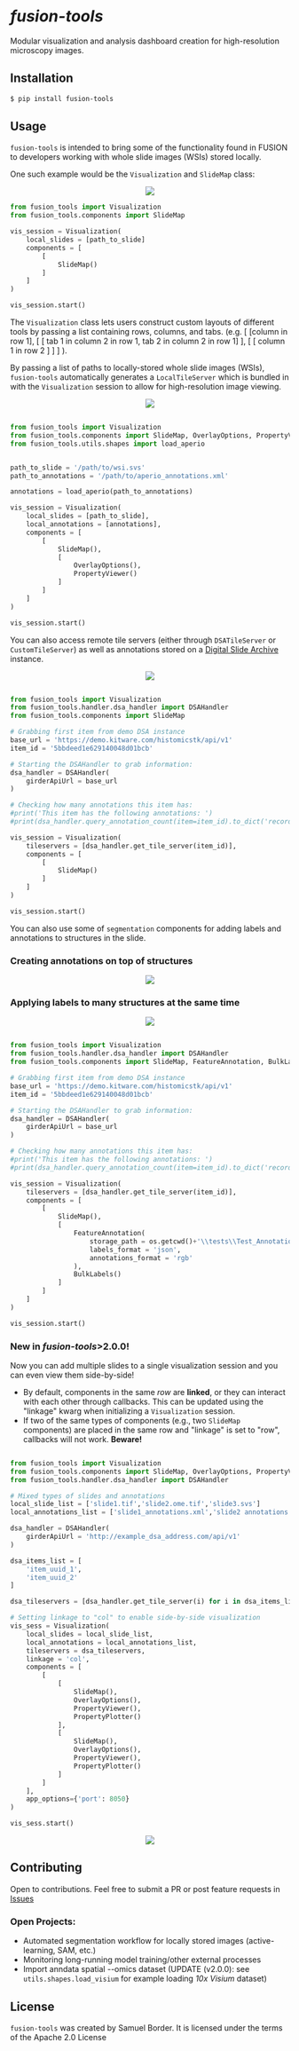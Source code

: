 # *fusion-tools*
Modular visualization and analysis dashboard creation for high-resolution microscopy images.


## Installation
```bash
$ pip install fusion-tools
```

## Usage

`fusion-tools` is intended to bring some of the functionality found in FUSION to developers working with whole slide images (WSIs) stored locally. 

One such example would be the `Visualization` and `SlideMap` class:
<div align="center">
    <img src="docs/images/local-slide-viewer.PNG">
</div>

```python
from fusion_tools import Visualization
from fusion_tools.components import SlideMap

vis_session = Visualization(
    local_slides = [path_to_slide]
    components = [
        [
            SlideMap()
        ]
    ]
)

vis_session.start()

```

The `Visualization` class lets users construct custom layouts of different tools by passing a list containing rows, columns, and tabs. (e.g. [ [column in row 1], [ [ tab 1 in column 2 in row 1, tab 2 in column 2 in row 1] ], [ [ column 1 in row 2 ] ] ] ).

By passing a list of paths to locally-stored whole slide images (WSIs), `fusion-tools` automatically generates a `LocalTileServer` which is bundled in with the `Visualization` session to allow for high-resolution image viewing.

<div align="center">
    <img src="docs/images/slide-annotations-layout.PNG">
</div>


```python

from fusion_tools import Visualization
from fusion_tools.components import SlideMap, OverlayOptions, PropertyViewer
from fusion_tools.utils.shapes import load_aperio


path_to_slide = '/path/to/wsi.svs'
path_to_annotations = '/path/to/aperio_annotations.xml'

annotations = load_aperio(path_to_annotations)

vis_session = Visualization(
    local_slides = [path_to_slide],
    local_annotations = [annotations],
    components = [
        [
            SlideMap(),
            [
                OverlayOptions(),
                PropertyViewer()
            ]
        ]
    ]
)

vis_session.start()

```

You can also access remote tile servers (either through `DSATileServer` or `CustomTileServer`) as well as annotations stored on a [Digital Slide Archive](https://digitalslidearchive.github.io/digital_slide_archive/) instance.

<div align="center">
    <img src="docs/images/remote-slide-annotations.PNG">
</div>


```python

from fusion_tools import Visualization
from fusion_tools.handler.dsa_handler import DSAHandler
from fusion_tools.components import SlideMap

# Grabbing first item from demo DSA instance
base_url = 'https://demo.kitware.com/histomicstk/api/v1'
item_id = '5bbdeed1e629140048d01bcb'

# Starting the DSAHandler to grab information:
dsa_handler = DSAHandler(
    girderApiUrl = base_url
)

# Checking how many annotations this item has:
#print('This item has the following annotations: ')
#print(dsa_handler.query_annotation_count(item=item_id).to_dict('records'))

vis_session = Visualization(
    tileservers = [dsa_handler.get_tile_server(item_id)],
    components = [
        [
            SlideMap()
        ]
    ]
)

vis_session.start()


```

You can also use some of `segmentation` components for adding labels and annotations to structures in the slide.

### Creating annotations on top of structures
<div align="center">
    <img src="docs/images/feature-annotation.PNG">
</div>

### Applying labels to many structures at the same time
<div align="center">
    <img src="docs/images/bulk-labels.PNG">
</div>

```python

from fusion_tools import Visualization
from fusion_tools.handler.dsa_handler import DSAHandler
from fusion_tools.components import SlideMap, FeatureAnnotation, BulkLabels

# Grabbing first item from demo DSA instance
base_url = 'https://demo.kitware.com/histomicstk/api/v1'
item_id = '5bbdeed1e629140048d01bcb'

# Starting the DSAHandler to grab information:
dsa_handler = DSAHandler(
    girderApiUrl = base_url
)

# Checking how many annotations this item has:
#print('This item has the following annotations: ')
#print(dsa_handler.query_annotation_count(item=item_id).to_dict('records'))

vis_session = Visualization(
    tileservers = [dsa_handler.get_tile_server(item_id)],
    components = [
        [
            SlideMap(),
            [
                FeatureAnnotation(
                    storage_path = os.getcwd()+'\\tests\\Test_Annotations\\',
                    labels_format = 'json',
                    annotations_format = 'rgb'
                ),
                BulkLabels()
            ]
        ]
    ]
)

vis_session.start()


```

### New in *fusion-tools*>2.0.0!
Now you can add multiple slides to a single visualization session and you can even view them side-by-side!
- By default, components in the same *row* are **linked**, or they can interact with each other through callbacks. This can be updated using the "linkage" kwarg when initializing a `Visualization` session.
- If two of the same types of components (e.g., two `SlideMap` components) are placed in the same row and "linkage" is set to "row", callbacks will not work. **Beware!**

```python

from fusion_tools import Visualization
from fusion_tools.components import SlideMap, OverlayOptions, PropertyViewer, PropertyPlotter
from fusion_tools.handler.dsa_handler import DSAHandler

# Mixed types of slides and annotations
local_slide_list = ['slide1.tif','slide2.ome.tif','slide3.svs']
local_annotations_list = ['slide1_annotations.xml','slide2 annotations.json','annotations for slide3.h5ad']

dsa_handler = DSAHandler(
    girderApiUrl = 'http://example_dsa_address.com/api/v1'
)

dsa_items_list = [
    'item_uuid_1',
    'item_uuid_2'
]

dsa_tileservers = [dsa_handler.get_tile_server(i) for i in dsa_items_list]

# Setting linkage to "col" to enable side-by-side visualization
vis_sess = Visualization(
    local_slides = local_slide_list,
    local_annotations = local_annotations_list,
    tileservers = dsa_tileservers,
    linkage = 'col',
    components = [
        [
            [
                SlideMap(),
                OverlayOptions(),
                PropertyViewer(),
                PropertyPlotter()
            ],            
            [
                SlideMap(),
                OverlayOptions(),
                PropertyViewer(),
                PropertyPlotter()
            ]
        ]
    ],
    app_options={'port': 8050}
)

vis_sess.start()


```
<div align="center">
    <img src="docs/images/side-by-side-view.PNG">
</div>


## Contributing

Open to contributions. Feel free to submit a PR or post feature requests in [Issues](https://github.com/spborder/fusion-tools/issues)

### Open Projects:
- Automated segmentation workflow for locally stored images (active-learning, SAM, etc.)
- Monitoring long-running model training/other external processes
- Import anndata spatial --omics dataset (UPDATE (v2.0.0): see `utils.shapes.load_visium` for example loading *10x Visium* dataset)


## License
`fusion-tools` was created by Samuel Border. It is licensed under the terms of the Apache 2.0 License

